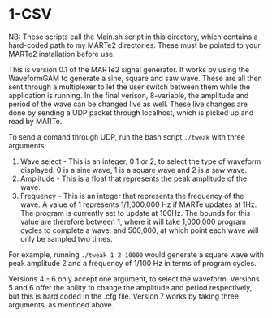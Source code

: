 1-CSV
=====

NB: These scripts call the Main.sh script in this directory, which contains a hard-coded path to my MARTe2 directories. These must be pointed to your MARTe2 installation before use.

This is version 0.1 of the MARTe2 signal generator. It works by using the WaveformGAM to generate a sine, square and saw wave. These are all then sent through a multiplexer to let the user switch between them while the application is running. In the final verison, 8-variable, the amplitude and period of the wave can be changed live as well. These live changes are done by sending a UDP packet through localhost, which is picked up and read by MARTe. 

To send a comand through UDP, run the bash script `./tweak` with three arguments:

1. Wave select - This is an integer, 0 1 or 2, to select the type of waveform displayed. 0 is a sine wave, 1 is a square wave and 2 is a saw wave.
2. Amplitude - This is a float that represents the peak amplitude of the wave.
3. Frequency - This is an integer that represents the frequency of the wave. A value of 1 represents 1/1,000,000 Hz if MARTe updates at 1Hz. The program is currently set to update at 100Hz. The bounds for this value are therefore between 1, where it will take 1,000,000 program cycles to complete a wave, and 500,000, at which point each wave will only be sampled two times.

For example, running `./tweak 1 2 10000` would generate a square wave with peak amplitude 2 and a frequency of 1/100 Hz in terms of program cycles.

Versions 4 - 6 only accept one argument, to select the waveform. Versions 5 and 6 offer the ability to change the amplitude and period respectively, but this is hard coded in the .cfg file. Version 7 works by taking three arguments, as mentioed above.
